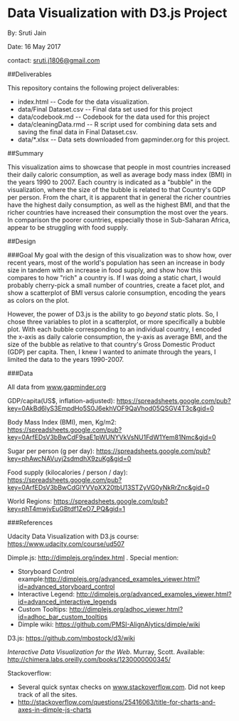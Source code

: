 # Data Visualization with D3.js Project

By: Sruti Jain

Date: 16 May 2017

contact: sruti.j1806@gmail.com

##Deliverables

This repository contains the following project deliverables:

 * index.html -- Code for the data visualization. 
 * data/Final Dataset.csv -- Final data set used for this project
 * data/codebook.md -- Codebook for the data used for this project
 * data/cleaningData.rmd -- R script used for combining data sets and saving the final data in Final Dataset.csv.
 * data/\*.xlsx -- Data sets downloaded from gapminder.org for this project.

##Summary

This visualization aims to showcase that people in most countries increased their daily caloric consumption, as well as average body mass index (BMI) in the years 1990 to 2007.  Each country is indicated as a "bubble" in the visualization, where the size of the bubble is related to that Country's GDP per person.  From the chart, it is apparent that in general the richer countries have the highest daily consumption, as well as the highest BMI, and that the richer countries have increased their consumption the most over the years.  In comparison the poorer countries, especially those in Sub-Saharan Africa, appear to be struggling with food supply. 

##Design

###Goal
My goal with the design of this visualization was to show how, over recent years, most of the world's population has seen an increase in body size in tandem with an increase in food supply, and show how this compares to how "rich" a country is.  If I was doing a static chart, I would probably cherry-pick a small number of countries, create a facet plot, and show a scatterplot of BMI versus calorie consumption, encoding the years as colors on the plot.

However, the power of D3.js is the ability to go *beyond* static plots.  So, I chose three variables to plot in a scatterplot, or more specifically a bubble plot.  With each bubble corresponding to an individual country, I encoded the x-axis as daily calorie consumption, the y-axis as average BMI, and the size of the bubble as relative to that country's Gross Domestic Product (GDP) per capita.  Then, I knew I wanted to animate through the years, I limited the data to the years 1990-2007.  

###Data

All data from www.gapminder.org

GDP/capita(US$, inflation-adjusted): https://spreadsheets.google.com/pub?key=0AkBd6lyS3EmpdHo5S0J6ekhVOF9QaVhod05QSGV4T3c&gid=0

Body Mass Index (BMI), men, Kg/m2: https://spreadsheets.google.com/pub?key=0ArfEDsV3bBwCdF9saE1pWUNYVkVsNU1FdW1Yem81Nmc&gid=0

Sugar per person (g per day): https://spreadsheets.google.com/pub?key=phAwcNAVuyj2sdmdhX9zuKg&gid=0

Food supply (kilocalories / person / day): https://spreadsheets.google.com/pub?key=0ArfEDsV3bBwCdGlYVVpXX20tbU13STZyVG0yNkRrZnc&gid=0

World Regions: https://spreadsheets.google.com/pub?key=phT4mwjvEuGBtdf1ZeO7_PQ&gid=1

###References

Udacity Data Visualization with D3.js course: https://www.udacity.com/course/ud507

Dimple.js: http://dimplejs.org/index.html . Special mention:

 * Storyboard Control example:http://dimplejs.org/advanced_examples_viewer.html?id=advanced_storyboard_control
 * Interactive Legend: http://dimplejs.org/advanced_examples_viewer.html?id=advanced_interactive_legends
 * Custom Tooltips: http://dimplejs.org/adhoc_viewer.html?id=adhoc_bar_custom_tooltips
 * Dimple wiki: https://github.com/PMSI-AlignAlytics/dimple/wiki

D3.js: https://github.com/mbostock/d3/wiki

_Interactive Data Visualization for the Web_. Murray, Scott. Available: http://chimera.labs.oreilly.com/books/1230000000345/

Stackoverflow:
 
 * Several quick syntax checks on www.stackoverflow.com. Did not keep track of all the sites.
 * http://stackoverflow.com/questions/25416063/title-for-charts-and-axes-in-dimple-js-charts